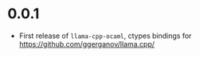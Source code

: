 # 0.0.1
- First release of `llama-cpp-ocaml`, ctypes bindings for https://github.com/ggerganov/llama.cpp/
